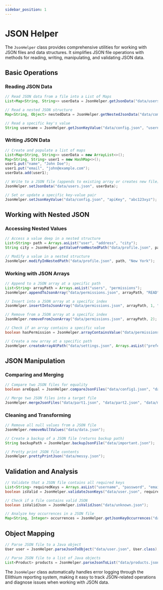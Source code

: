 ```yaml
---
sidebar_position: 1
---
```


# JSON Helper

The `JsonHelper` class provides comprehensive utilities for working with JSON files and data structures. It simplifies JSON file operations with methods for reading, writing, manipulating, and validating JSON data.

## Basic Operations

### Reading JSON Data

```java
// Read JSON data from a file into a List of Maps
List<Map<String, String>> userData = JsonHelper.getJsonData("data/users.json");

// Read a nested JSON structure
Map<String, Object> nestedData = JsonHelper.getNestedJsonData("data/complex.json");

// Read a specific key's value
String username = JsonHelper.getJsonKeyValue("data/config.json", "username");
```

### Writing JSON Data

```java
// Create and populate a list of maps
List<Map<String, String>> userData = new ArrayList<>();
Map<String, String> user1 = new HashMap<>();
user1.put("name", "John Doe");
user1.put("email", "john@example.com");
userData.add(user1);

// Write to a JSON file (appends to existing array or creates new file)
JsonHelper.setJsonData("data/users.json", userData);

// Set or update a specific key-value pair
JsonHelper.setJsonKeyValue("data/config.json", "apiKey", "abc123xyz");
```

## Working with Nested JSON

### Accessing Nested Values

```java
// Access a value deep in a nested structure
List<String> path = Arrays.asList("user", "address", "city");
String city = JsonHelper.getValueFromNestedPath("data/profile.json", path);

// Modify a value in a nested structure
JsonHelper.modifyInNestedPath("data/profile.json", path, "New York");
```

### Working with JSON Arrays

```java
// Append to a JSON array at a specific path
List<String> arrayPath = Arrays.asList("users", "permissions");
JsonHelper.appendToJsonArray("data/permissions.json", arrayPath, "READ");

// Insert into a JSON array at a specific index
JsonHelper.insertIntoJsonArray("data/permissions.json", arrayPath, 1, "WRITE");

// Remove from a JSON array at a specific index
JsonHelper.removeFromJsonArray("data/permissions.json", arrayPath, 2);

// Check if an array contains a specific value
boolean hasPermission = JsonHelper.arrayContainsValue("data/permissions.json", arrayPath, "ADMIN");

// Create a new array at a specific path
JsonHelper.createArrayAtPath("data/settings.json", Arrays.asList("preferences", "themes"));
```

## JSON Manipulation

### Comparing and Merging

```java
// Compare two JSON files for equality
boolean areEqual = JsonHelper.compareJsonFiles("data/config1.json", "data/config2.json");

// Merge two JSON files into a target file
JsonHelper.mergeJsonFiles("data/part1.json", "data/part2.json", "data/merged.json");
```

### Cleaning and Transforming

```java
// Remove all null values from a JSON file
JsonHelper.removeNullValues("data/data.json");

// Create a backup of a JSON file (returns backup path)
String backupPath = JsonHelper.backupJsonFile("data/important.json");

// Pretty print JSON file contents
JsonHelper.prettyPrintJson("data/messy.json");
```

## Validation and Analysis

```java
// Validate that a JSON file contains all required keys
List<String> requiredKeys = Arrays.asList("username", "password", "email");
boolean isValid = JsonHelper.validateJsonKeys("data/user.json", requiredKeys);

// Check if a file contains valid JSON
boolean isValidJson = JsonHelper.isValidJson("data/unknown.json");

// Analyze key occurrences in a JSON file
Map<String, Integer> occurrences = JsonHelper.getJsonKeyOccurrences("data/complex.json");
```

## Object Mapping

```java
// Parse JSON file to a Java object
User user = JsonHelper.parseJsonToObject("data/user.json", User.class);

// Parse JSON file to a list of Java objects
List<Product> products = JsonHelper.parseJsonToList("data/products.json", Product.class);
```

The `JsonHelper` class automatically handles error logging through the Ellithium reporting system, making it easy to track JSON-related operations and diagnose issues when working with JSON data. 